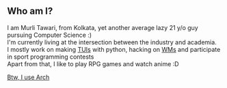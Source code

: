 ## Who am I? 


I am Murli Tawari, from Kolkata, yet another average lazy 21 y/o guy pursuing Computer Science :) \
I'm currently living at the intersection between the industry and academia.\
I mostly work on making [TUIs](https://en.wikipedia.org/wiki/Text-based_user_interface) with python, hacking on [WMs](https://en.wikipedia.org/wiki/Window_manager) and participate in sport programming contests  
Apart from that, I like to play RPG games and watch anime :D

[Btw, I use Arch](https://i.imgur.com/pEibVSn.png)
